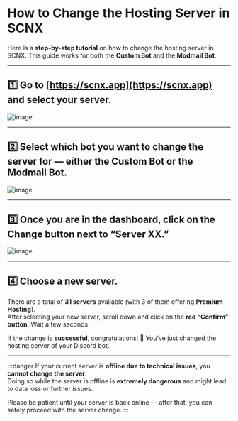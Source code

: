 # How to Change the Hosting Server in SCNX

Here is a **step-by-step tutorial** on how to change the hosting server in SCNX. This guide works for both the **Custom Bot** and the **Modmail Bot**.

---

## 1️⃣ Go to [https://scnx.app](https://scnx.app) and select your server.
![image](@site/static/img/serveren.png)

---

## 2️⃣ Select which bot you want to change the server for — either the **Custom Bot** or the **Modmail Bot**.
![image](@site/static/img/chooseen.png)

---

## 3️⃣ Once you are in the dashboard, click on the **Change** button next to “Server XX.”
![image](@site/static/img/wechselnen.png)

---

## 4️⃣ Choose a new server.
There are a total of **31 servers** available (with 3 of them offering **Premium Hosting**).  
After selecting your new server, scroll down and click on the **red “Confirm” button**. Wait a few seconds.

If the change is **successful**, congratulations! 🎉 You’ve just changed the hosting server of your Discord bot.

---

:::danger
If your current server is **offline due to technical issues**, you **cannot change the server**.  
Doing so while the server is offline is **extremely dangerous** and might lead to data loss or further issues.  

Please be patient until your server is back online — after that, you can safely proceed with the server change.
:::